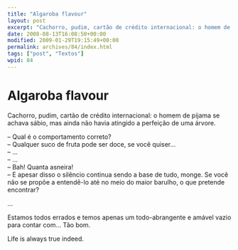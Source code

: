 ```yaml
---
title: "Algaroba flavour"
layout: post
excerpt: "Cachorro, pudim, cartão de crédito internacional: o homem de pijama se achava sábio, mas ainda não havia atingido a perfeição de uma árvore. – Qual é o comportamento correto? – Qualquer suco de fruta pode ser doce, se você quiser… – … – … – Bah! Quanta asneira! – E apesar disso o silêncio continua […]"
date: 2008-08-13T16:08:50+00:00
modified: 2009-01-29T19:15:49+00:00
permalink: archives/84/index.html
tags: ["post", "Textos"]
wpid: 84
---
```


# Algaroba flavour

Cachorro, pudim, cartão de crédito internacional: o homem de pijama se achava sábio, mas ainda não havia atingido a perfeição de uma árvore.

– Qual é o comportamento correto?  
– Qualquer suco de fruta pode ser doce, se você quiser…  
– …  
– …  
– Bah! Quanta asneira!  
– E apesar disso o silêncio continua sendo a base de tudo, monge. Se você não se propõe a entendê-lo até no meio do maior barulho, o que pretende encontrar?

…

Estamos todos errados e temos apenas um todo-abrangente e amável vazio para contar com… Tão bom.

Life is always true indeed.